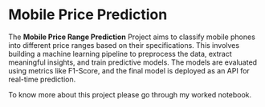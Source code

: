 # Mobile Price Prediction

The **Mobile Price Range Prediction** Project aims to classify mobile phones into different price ranges based on their specifications. This involves building a machine learning pipeline to preprocess the data, extract meaningful insights, and train predictive models. The models are evaluated using metrics like F1-Score, and the final model is deployed as an API for real-time prediction.

To know more about this project please go through my worked notebook.

```{tableofcontents}